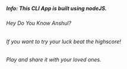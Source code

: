 ##### Info: This CLI App is built using nodeJS.
######  Hey Do You Know Anshul?
###### If you want to try your luck beat the highscore!
###### _Play and share it with your loved ones._
